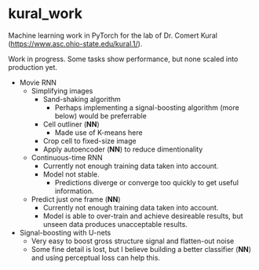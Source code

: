 # kural_work

Machine learning work in PyTorch for the lab of Dr. Comert Kural (https://www.asc.ohio-state.edu/kural.1/).

Work in progress. Some tasks show performance, but none scaled into production yet.

* Movie RNN
    * Simplifying images
        * Sand-shaking algorithm
            * Perhaps implementing a signal-boosting algorithm (more below) would be preferrable
        * Cell outliner (__NN__)
            * Made use of K-means here
        * Crop cell to fixed-size image
        * Apply autoencoder (__NN__) to reduce dimentionality
    * Continuous-time RNN
        * Currently not enough training data taken into account.
        * Model not stable.
            * Predictions diverge or converge too quickly to get useful information.
    * Predict just one frame (__NN__)
        * Currently not enough training data taken into account.
        * Model is able to over-train and achieve desireable results, but unseen data produces unacceptable results.
* Signal-boosting with U-nets
    * Very easy to boost gross structure signal and flatten-out noise
    * Some fine detail is lost, but I believe building a better classifier (__NN__) and using perceptual loss can help this.